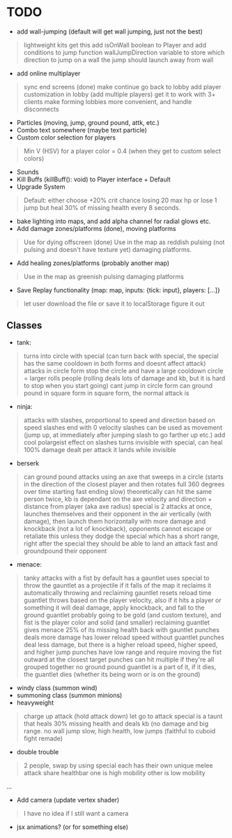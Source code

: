 # TODO

- add wall-jumping (default will get wall jumping, just not the best)
> lightweight kits get this
> add isOnWall boolean to Player and add conditions to jump function
> wallJumpDirection variable to store which direction to jump
> on a wall the jump should launch away from wall
- add online multiplayer
> sync end screens (done)
> make continue go back to lobby
> add player customization in lobby (add multiple players)
> get it to work with 3+ clients
> make forming lobbies more convenient, and handle disconnects
- Particles (moving, jump, ground pound, attk, etc.)
- Combo text somewhere (maybe text particle)
- Custom color selection for players
> Min V (HSV) for a player color = 0.4 (when they get to custom select colors)
- Sounds
- Kill Buffs (killBuff(): void) to Player interface + Default
- Upgrade System
> Default: either choose +20% crit chance losing 20 max hp or lose 1 jump but
  heal 30% of missing health every 8 seconds.
- bake lighting into maps, and add alpha channel for radial glows etc.
- Add damage zones/platforms (done), moving platforms
> Use for dying offscreen (done)
> Use in the map as reddish pulsing (not pulsing and doesn't have texture yet)
  damaging platforms.
- Add healing zones/platforms (probably another map)
> Use in the map as greenish pulsing damaging platforms
- Save Replay functionality (map: map, inputs: {tick: input}, players: [...]}
> let user download the file or save it to localStorage figure it out

## Classes

- tank:
> turns into circle with special (can turn back with special, the special has
  the same cooldown in both forms and doesnt affect attack)
> attacks in circle form stop the circle and have a large cooldown
> circle = larger
> rolls people (rolling deals lots of damage and kb, but it is hard to stop
  when you start going)
> cant jump in circle form
> can ground pound in square form
> in square form, the normal attack is
- ninja:
> attacks with slashes, proportional to speed and direction based on speed
> slashes end with 0 velocity
> slashes can be used as movement (jump up, at immediately after jumping slash
  to go farther up etc.)
> add cool polargeist effect on slashes
> turns invisible with special, can heal 100% damage dealt per attack it lands
  while invisible
- berserk
> can ground pound
> attacks using an axe that sweeps in a circle (starts in the direction of the
  closest player and then rotates full 360 degrees over time starting fast
  ending slow) theoretically can hit the same person twice, kb is dependant on
  the axe velocity and direction + distance from player (aka axe radius)
> special is 2 attacks at once, launches themselves and their opponent in the
  air vertically (with damage), then launch them horizontally with more damage
  and knockback (not a lot of knockback), opponents cannot escape or retaliate
  this unless they dodge the special which has a short range, right after the
  special they should be able to land an attack fast and groundpound their
  opponent
- menace:
> tanky
> attacks with a fist
> by default has a gauntlet
> uses special to throw the gauntlet as a projectile
> if it falls of the map it reclaims it automatically
> throwing and reclaiming gauntlet resets reload time
> guantlet throws based on the player velocity, also if it hits a player or
  something it will deal damage, apply knockback, and fall to the ground
> guantlet probably going to be gold (and custom texture), and fist is the
  player color and solid (and smaller)
> reclaiming guantlet gives menace 25% of its missing health back
> with gauntlet punches deals more damage has lower reload speed
> without guantlet punches deal less damage, but there is a higher reload
  speed, higher speed, and higher jump
> punches have low range and require moving the fist outward at the closest
  target
> punches can hit multiple if they're all grouped together
> no ground pound
> guantlet is a part of it, if it dies, the guantlet dies (whether its being
  worn or is on the ground)
- windy class (summon wind)
- summoning class (summon minions)
- heavyweight
> charge up attack (hold attack down) let go to attack
> special is a taunt that heals 30% missing health and deals kb (no damage and
  big range.
> no wall jump
> slow, high health, low jumps (faithful to cuboid fight remade)
- double trouble
> 2 people, swap by using special
> each has their own unique melee attack
> share healthbar
> one is high mobility other is low mobility

...

- Add camera (update vertex shader)
> I have no idea if I still want a camera
- jsx animations? (or for something else)
